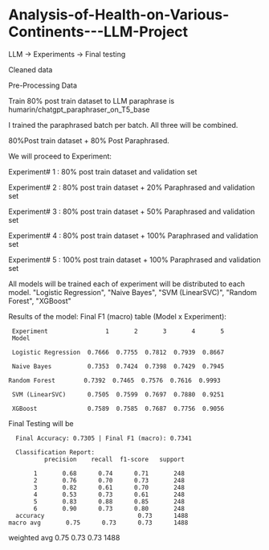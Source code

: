 # Analysis-of-Health-on-Various-Continents---LLM-Project
LLM -> Experiments -> Final testing  

Cleaned data

Pre-Processing Data

Train 80% post train dataset to LLM paraphrase is humarin/chatgpt_paraphraser_on_T5_base 

I trained the paraphrased batch per batch. All three will be combined.

80%Post train dataset + 80% Post Paraphrased.

We will proceed to Experiment:

Experiment# 1 : 80% post train dataset and validation set 

Experiment# 2 : 80% post train dataset + 20% Paraphrased and validation set

Experiment# 3 : 80% post train dataset + 50% Paraphrased and validation set

Experiment# 4 : 80% post train dataset + 100% Paraphrased and validation set

Experiment# 5 : 100% post train dataset + 100% Paraphrased and validation set

All models will be trained each of experiment will be distributed to each model.
"Logistic Regression", "Naive Bayes", "SVM (LinearSVC)", "Random Forest", "XGBoost"


Results of the model:
Final F1 (macro) table (Model x Experiment):

     Experiment                1       2       3       4       5
     Model

     Logistic Regression  0.7666  0.7755  0.7812  0.7939  0.8667

     Naive Bayes          0.7353  0.7424  0.7398  0.7429  0.7945

    Random Forest        0.7392  0.7465  0.7576  0.7616  0.9993

     SVM (LinearSVC)      0.7505  0.7599  0.7697  0.7880  0.9251

     XGBoost              0.7589  0.7585  0.7687  0.7756  0.9056

Final Testing will be 

      Final Accuracy: 0.7305 | Final F1 (macro): 0.7341

      Classification Report:
              precision    recall  f1-score   support
 
           1       0.68      0.74      0.71       248
           2       0.76      0.70      0.73       248
           3       0.82      0.61      0.70       248
           4       0.53      0.73      0.61       248
           5       0.83      0.88      0.85       248
           6       0.90      0.73      0.80       248
      accuracy                          0.73      1488
    macro avg       0.75      0.73      0.73      1488
   weighted avg       0.75      0.73      0.73      1488
